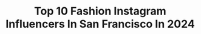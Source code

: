 ---
title: Top 10 Fashion Instagram Influencers In San Francisco In 2024
description: >-
  Find top fashion Instagram influencers in San Francisco in 2024. Most popular hashtags: #fashion #sanfrancisco #love #styleblogger.
platform: Instagram
hits: 213
text_top: See the most popular Instagram profiles on inBeat.
text_bottom: Our platform has 213 Instagram influencers like this in San Francisco, United States for you to connect with.
profiles:
  - username: "hera7"
    fullname: >-
      HERA
    bio: >-
      mama, content creator & vaccine clinical trial manager 🫶🏻 | lifestyle • travel • modest fashion • motherhood | san francisco girl now in dallas
    location: "United States"
    followers: 11712
    engagement: 304
    commentsToLikes: 0.012645
    id: ckwokrelxsn6h0j23f3hukp6s
    verified: false
    hashtags: "#parosgreece, #paros, #umrahwithababy, #babymoon"
  - username: "sandrazuri411"
    fullname: >-
      Sandra Zuri
    bio: >-
      💕@SZ411adventures 📸@916.aestheticz 👑@GoddessZuri411 🌎 916, CALIFORNIA ART▪︎CARS▪︎FASHION▪︎INK
    location: "United States"
    followers: 5324
    engagement: 1372
    commentsToLikes: 0.080427
    id: ck5q81t4q42860i111ux54kb1
    verified: false
    hashtags: "#rose, #anaheim, #texas, #cars"
  - username: "lindatphung"
    fullname: >-
      LINDA PHUNG
    bio: >-
      MOMMY👦PRODUCER🧚‍♀️CREATIVE DIRECTOR 🌟 imaginAsian Productions [iA] 🎬🎼 🌟 Harper's Bazaar Vietnam 💌 LINN@IMAGINASIAN.NET
    location: "United States"
    followers: 2895
    engagement: 596
    commentsToLikes: 0.117637
    id: ck14li56huslw0i19gxi6hqpq
    verified: false
    hashtags: "#travel, #harpersbazaar, #imaginasian, #harpersbazaarvietnam"
  - username: "perrymdoig"
    fullname: >-
      Perry M Doig -💎- BVLA
    bio: >-
      Fiat Lux Fillmore Crack climbing, trad climbing @arcteryxnorcal APP Member
    location: "United States"
    followers: 22601
    engagement: 157
    commentsToLikes: 0.032623
    id: ck0vzljrh9p2i0i19xi2bg3at
    verified: false
    hashtags: "#climbing, #bvla, #earpiercing, #gold"
  - username: "muneetparhar"
    fullname: >-
      Muneet Parhar 🧿
    bio: >-
      San Francisco. Fashion • Travel • Lifestyle Techie in Silicon Valley 🍎 full time, fashion aficionado part time.
    location: "United States"
    followers: 18088
    engagement: 740
    commentsToLikes: 0.043461
    id: ckz60hcwq8hmy0j23w17yqf50
    verified: false
    hashtags: "#birthdaygirl, #teamvici, #viciambassador, #cluse"
  - username: "izyohanna"
    fullname: >-
      Johanna Angela
    bio: >-
      ♛ small girl, big personality 🇵🇭 ♛ filipina petite fashion creator in san francisco ✉️ workwithme@izyohanna.com
    location: "United States"
    followers: 52270
    engagement: 1227
    commentsToLikes: 0.504397
    id: cllxaohgagysm0j08o8cq8991
    verified: false
    hashtags: "#sfblogger, #fashioncontentcreator, #taurusseason, #styleblogger"
  - username: "petitetammie"
    fullname: >-
      Tammie Leung
    bio: >-
      Effortless Beauty • Lifestyle • Fashion #5footstyle 📍San Francisco Bay Area + 🇭🇰🇨🇦🇹🇼 🐶 @poodlekiwi420sf PR: Doublezeroshort@gmail.com
    location: "United States"
    followers: 21902
    engagement: 324
    commentsToLikes: 0.244467
    id: ck5c5ur1d46mf0i111fea4grc
    verified: false
    hashtags: "#selfcaresunday, #flawlessskin, #radiantskin, #beautyessentials"
  - username: "voguishvarsha"
    fullname: >-
      Varsha Meshe
    bio: >-
      🦋 Fashion & Lifestyle 📍San Francisco, California 🇺🇸🇮🇳 Mommy of two ✨ Collaboration 📧mevarsha12@gmail.com Shop my feed👇
    location: "United States"
    followers: 17238
    engagement: 294
    commentsToLikes: 0.203654
    id: ckyu603lexpbx0j23s36lu9nt
    verified: false
    hashtags: "#pinkoutfit, #exploremore, #ladydior, #ltkblogger"
  - username: "vinamay"
    fullname: >-
      Vina May
    bio: >-
      Travel | Fashion | lifestyle 📍San Francisco 🤓 Techie 💌 ItsVinaMay@gmail.com 💍 stemull17 is mine
    location: "United States"
    followers: 69351
    engagement: 263
    commentsToLikes: 0.029100
    id: ckx4eegl405820j23lbtkdlfo
    verified: false
    hashtags: "#hawaii, #hawaiiansunset, #balilife, #hawaiilove"
  - username: "lifestylebygianna"
    fullname: >-
      Gianna Herrera
    bio: >-
      ♡ san francisco fashion | beauty | lifestyle ✉️ lifestylebygianna@yahoo.com
    location: "United States"
    followers: 65225
    engagement: 6
    commentsToLikes: 0.000000
    id: ck13czhdr2wpy0i19cvfhcgi9
    verified: false
    hashtags: "#sandiego, #newportbeach, #liketkit, #happyholidays"
---
